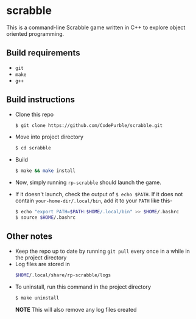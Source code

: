 # scrabble
This is a command-line Scrabble game written in C++ to explore object oriented
programming.

## Build requirements
* `git`
* `make`
* `g++`

## Build instructions
* Clone this repo
	```sh
	$ git clone https://github.com/CodePurble/scrabble.git
	```

* Move into project directory
	```sh
	$ cd scrabble
	```

* Build
	```sh
	$ make && make install
	```
* Now, simply running `rp-scrabble` should launch the game.
* If it doesn't launch, check the output of `$ echo $PATH`. If it does not contain `your-home-dir/.local/bin`, add it to your `PATH` like this-
	```sh
	$ echo "export PATH=$PATH:$HOME/.local/bin" >> $HOME/.bashrc
	$ source $HOME/.bashrc
	```

## Other notes
* Keep the repo up to date by running `git pull` every once in a while in the project directory
* Log files are stored in
	```sh
	$HOME/.local/share/rp-scrabble/logs
	```
* To uninstall, run this command in the project directory
	```sh
	$ make uninstall
	```
	**NOTE** This will also remove any log files created

